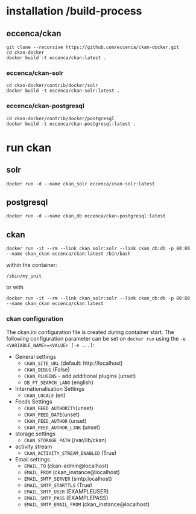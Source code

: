 # installation /build-process

## eccenca/ckan
```
git clone --recursive https://github.com/eccenca/ckan-docker.git
cd ckan-docker
docker build -t eccenca/ckan:latest .
```

### eccenca/ckan-solr
```
cd ckan-docker/contrib/docker/solr
docker build -t eccenca/ckan-solr:latest .
```

### eccenca/ckan-postgresql
```
cd ckan-docker/contrib/docker/postgresql
docker build -t eccenca/ckan-postgresql:latest .
```

# run ckan
## solr
```
docker run -d --name ckan_solr eccenca/ckan-solr:latest
```

## postgresql
```
docker run -d --name ckan_db eccenca/ckan-postgresql:latest
```

## ckan
```
docker run -it --rm --link ckan_solr:solr --link ckan_db:db -p 80:80  --name ckan_ckan eccenca/ckan:latest /bin/bash
```
within the container:
```
/sbin/my_init
```

or with
```
docker run -it --rm --link ckan_solr:solr --link ckan_db:db -p 80:80  --name ckan_ckan eccenca/ckan:latest
```

### ckan configuration

The ckan.ini configuration file is created during container start. The following configuration parameter can be set on ``docker run`` using the ``-e <VARIABLE_NAME>=<VALUE> [-e ...]``:

* General settings
	* ``CKAN_SITE_URL`` (default: http://localhost)
	* ``CKAN_DEBUG`` (False)
	* ``CKAN_PLUGINS`` - add additional plugins (unset)
	* ``DB_FT_SEARCH_LANG`` (english)
* Internationalisation Settings
	* ``CKAN_LOCALE`` (en)
* Feeds Settings
	* ``CKAN_FEED_AUTHORITY``(unset)
	* ``CKAN_FEED_DATE``(unset)
	* ``CKAN_FEED_AUTHOR`` (unset)
	* ``CKAN_FEED_AUTHOR_LINK`` (unset)
* storage settings
	* ``CKAN_STORAGE_PATH`` (/var/lib/ckan)
* activity stream
	* ``CKAN_ACTIVITY_STREAM_ENABLED`` (True)
* Email settings
	* ``EMAIL_TO`` (ckan-admin@localhost)
	* ``EMAIL_FROM`` (ckan_instance@localhost)
	* ``EMAIL_SMTP_SERVER`` (smtp.localhost)
	* ``EMAIL_SMTP_STARTTLS`` (True)
	* ``EMAIL_SMTP_USER`` (EXAMPLEUSER)
	* ``EMAIL_SMTP_PASS`` (EXAMPLEPASS)
	* ``EMAIL_SMTP_EMAIL_FROM`` (ckan_instance@localhost)
